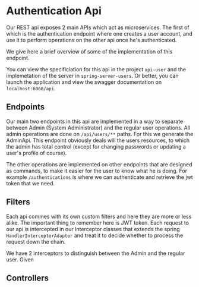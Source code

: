 # Authentication Api
Our REST api exposes 2 main APIs which act as microservices. The first of which is the authentication endpoint where one creates a user account, and use it to perform operations on the other api once he's authenticated.

We give here a brief overview of some of the implementation of this endpoint.

You can view the specificiation for this api in the project `api-user` and the implemetation of the server in `spring-server-users`. Or better, you can launch the application and view the swagger documentation on `localhost:6060/api`.

## Endpoints
Our main two endpoints in this api are implemented in a way to separate between Admin (System Administrator) and the regular user operations. All admin operations are done on `/api/users/**` paths. For this we generate the AdminApi. This endpoint obviously deals will the users resources, to which the admin has total control (except for changing passwords or updating a user's profile of course).

The other operations are implemented on other endpoints that are designed as commands, to make it easier for the user to know what he is doing. For example `/authentications` is where we can authenticate and retrieve the jwt token that we need.

## Filters
Each api commes with its own custom filters and here they are more or less alike. The important thing to remember here is JWT token. Each request to our api is intercepted in our Interceptor classes that extends the spring `HandlerInterceptorAdapter` and treat it to decide whether to process the request down the chain.

We have 2 interceptors to distinguish between the Admin and the regular user. Given 

## Controllers